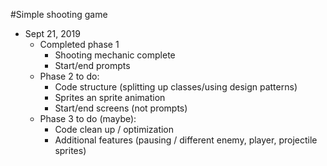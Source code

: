 #Simple shooting game

* Sept 21, 2019
	* Completed phase 1
		* Shooting mechanic complete
		* Start/end prompts
	* Phase 2 to do:
		* Code structure (splitting up classes/using design patterns)
		* Sprites an sprite animation
		* Start/end screens (not prompts)
	* Phase 3 to do (maybe):
		* Code clean up / optimization
		* Additional features (pausing / different enemy, player, projectile sprites)
